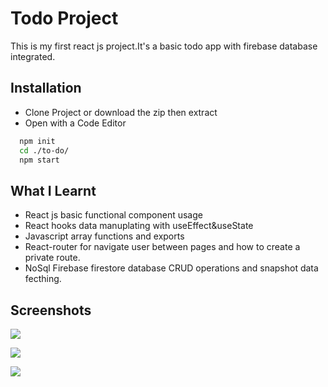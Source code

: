 # Todo Project

This is my first react js project.It's a basic todo app with firebase database integrated.

## Installation

- Clone Project or download the zip then extract
- Open with a Code Editor

```bash
  npm init
  cd ./to-do/
  npm start
```

## What I Learnt
- React js basic functional component usage
- React hooks data manuplating with useEffect&useState 
- Javascript array functions and exports
- React-router for navigate user between pages and how to create a private route.
- NoSql Firebase firestore database CRUD operations and snapshot data fecthing.



## Screenshots


![](https://imgkub.com/images/2022/07/07/image.png)


![](https://imgkub.com/images/2022/07/07/image3858d0f33542121d.png)


![](https://imgkub.com/images/2022/07/07/imagecb54d0eb246677b8.png)
